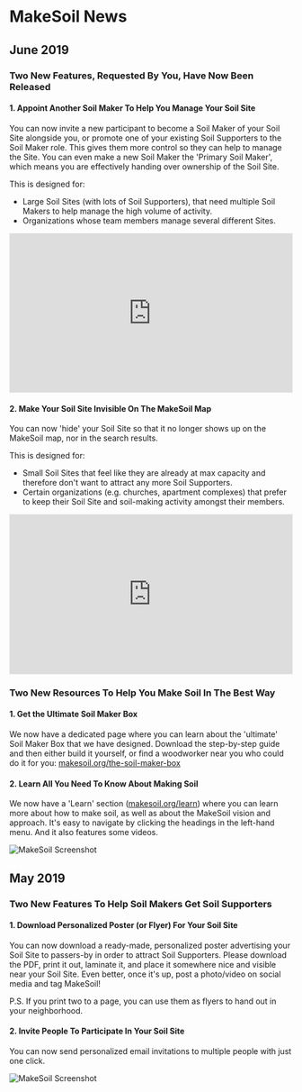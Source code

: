 # MakeSoil News

## June 2019  

### Two New Features, Requested By You, Have Now Been Released 

#### 1. Appoint Another Soil Maker To Help You Manage Your Soil Site

You can now invite a new participant to become a Soil Maker of your Soil Site alongside you, or promote one of your existing Soil Supporters to the Soil Maker role. This gives them more control so they can help to manage the Site. You can even make a new Soil Maker the 'Primary Soil Maker', which means you are effectively handing over ownership of the Soil Site.

This is designed for:  

- Large Soil Sites (with lots of Soil Supporters), that need multiple Soil Makers to help manage the high volume of activity.
- Organizations whose team members manage several different Sites.

<div style="overflow:hidden;padding-bottom:56.25%;position:relative;height:0;">
<iframe style="left:0;top:0;height:100%;width:100%;position:absolute;" width="560" height="315" src="https://www.youtube.com/embed/TGHEY_JctP0?rel=0&modestbranding=1" frameborder="0" allow="accelerometer; autoplay; encrypted-media; gyroscope; picture-in-picture" allowfullscreen></iframe>
</div>  

#### 2. Make Your Soil Site Invisible On The MakeSoil Map  

You can now 'hide' your Soil Site so that it no longer shows up on the MakeSoil map, nor in the search results.  

This is designed for:  

- Small Soil Sites that feel like they are already at max capacity and therefore don't want to attract any more Soil Supporters.
- Certain organizations (e.g. churches, apartment complexes) that prefer to keep their Soil Site and soil-making activity amongst their members.  

<div style="overflow:hidden;padding-bottom:56.25%;position:relative;height:0;">
<iframe style="left:0;top:0;height:100%;width:100%;position:absolute;" width="560" height="315" src="https://www.youtube.com/embed/d4G10aqyQC0?rel=0&modestbranding=1" frameborder="0" allow="accelerometer; autoplay; encrypted-media; gyroscope; picture-in-picture" allowfullscreen></iframe>
</div>  

### Two New Resources To Help You Make Soil In The Best Way  

#### 1. Get the Ultimate Soil Maker Box  

We now have a dedicated page where you can learn about the 'ultimate' Soil Maker Box that we have designed. Download the step-by-step guide and then either build it yourself, or find a woodworker near you who could do it for you: [makesoil.org/the-soil-maker-box](https://www.makesoil.org/the-soil-maker-box)

#### 2. Learn All You Need To Know About Making Soil  

We now have a 'Learn' section ([makesoil.org/learn](https://www.makesoil.org/learn)) where you can learn more about how to make soil, as well as about the MakeSoil vision and approach. It's easy to navigate by clicking the headings in the left-hand menu. And it also features some videos.

![MakeSoil Screenshot](https://raw.githubusercontent.com/MakeSoil/public-pages/master/images/2-new-resources.png)

## May 2019  

### Two New Features To Help Soil Makers Get Soil Supporters  

#### 1. Download Personalized Poster (or Flyer) For Your Soil Site  

You can now download a ready-made, personalized poster advertising your Soil Site to passers-by in order to attract Soil Supporters. Please download the PDF, print it out, laminate it, and place it somewhere nice and visible near your Soil Site. Even better, once it's up, post a photo/video on social media and tag MakeSoil!  

P.S. If you print two to a page, you can use them as flyers to hand out in your neighborhood.

#### 2. Invite People To Participate In Your Soil Site  

You can now send personalized email invitations to multiple people with just one click.

![MakeSoil Screenshot](https://raw.githubusercontent.com/MakeSoil/public-pages/master/images/2-new-features.png)
